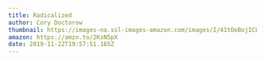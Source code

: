 ```yaml
---
title: Radicalized
author: Cory Doctorow
thumbnail: https://images-na.ssl-images-amazon.com/images/I/41tOeBojICL._SX320_BO1,204,203,200_.jpg
amazon: https://amzn.to/2KsN5pX
date: 2019-11-22T19:57:51.165Z
---
```

